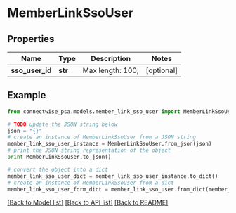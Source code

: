 # MemberLinkSsoUser


## Properties
Name | Type | Description | Notes
------------ | ------------- | ------------- | -------------
**sso_user_id** | **str** |  Max length: 100; | [optional] 

## Example

```python
from connectwise_psa.models.member_link_sso_user import MemberLinkSsoUser

# TODO update the JSON string below
json = "{}"
# create an instance of MemberLinkSsoUser from a JSON string
member_link_sso_user_instance = MemberLinkSsoUser.from_json(json)
# print the JSON string representation of the object
print MemberLinkSsoUser.to_json()

# convert the object into a dict
member_link_sso_user_dict = member_link_sso_user_instance.to_dict()
# create an instance of MemberLinkSsoUser from a dict
member_link_sso_user_form_dict = member_link_sso_user.from_dict(member_link_sso_user_dict)
```
[[Back to Model list]](../README.md#documentation-for-models) [[Back to API list]](../README.md#documentation-for-api-endpoints) [[Back to README]](../README.md)


